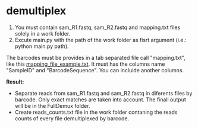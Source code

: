 # demultiplex

1) You must contain  sam_R1.fastq, sam_R2.fastq and mapping.txt files solely in a work folder.
2) Excute main.py with the path of the work folder as fisrt argument (i.e.: python main.py path).

The barcodes must be provides in a tab separated file call "mapping.txt", like this [mapping_file_example.txt](https://github.com/AgustinPardo/demultiplex/tree/master/example).
It must has the columns name "SampleID" and "BarcodeSequence". You can incluide another columns.

**Result:**
+ Separate reads from sam_R1.fastq and sam_R2.fastq in diferents files by barcode. Only exact matches are taken into account. The finall output will be in the FullDemux folder.
+ Create reads_counts.txt file in the work folder contaning the reads counts of every file demultiplexed by barcode.


